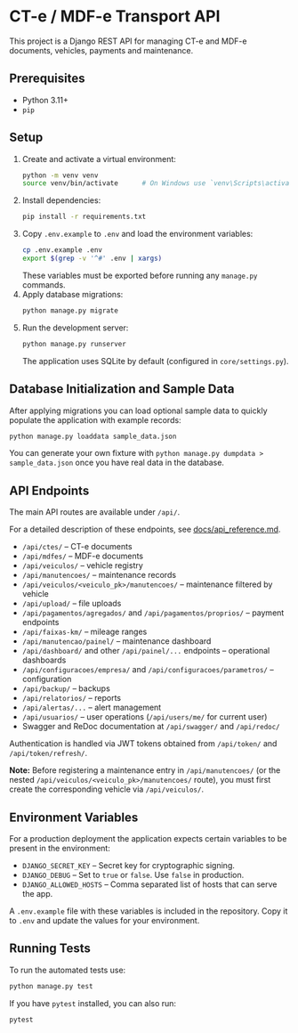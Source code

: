 # CT-e / MDF-e Transport API

This project is a Django REST API for managing CT-e and MDF-e documents, vehicles, payments and maintenance.

## Prerequisites

- Python 3.11+
- `pip`

## Setup

1. Create and activate a virtual environment:
   ```bash
   python -m venv venv
   source venv/bin/activate      # On Windows use `venv\Scripts\activate`
   ```
2. Install dependencies:
   ```bash
   pip install -r requirements.txt
   ```
3. Copy `.env.example` to `.env` and load the environment variables:
   ```bash
   cp .env.example .env
   export $(grep -v '^#' .env | xargs)
   ```
   These variables must be exported before running any `manage.py` commands.
4. Apply database migrations:
   ```bash
   python manage.py migrate
   ```
5. Run the development server:
   ```bash
   python manage.py runserver
   ```
   The application uses SQLite by default (configured in `core/settings.py`).

## Database Initialization and Sample Data

After applying migrations you can load optional sample data to quickly populate
the application with example records:

```bash
python manage.py loaddata sample_data.json
```

You can generate your own fixture with `python manage.py dumpdata > sample_data.json`
once you have real data in the database.

## API Endpoints

The main API routes are available under `/api/`.

For a detailed description of these endpoints, see [docs/api_reference.md](docs/api_reference.md).

- `/api/ctes/` – CT-e documents
- `/api/mdfes/` – MDF-e documents
- `/api/veiculos/` – vehicle registry
- `/api/manutencoes/` – maintenance records
- `/api/veiculos/<veiculo_pk>/manutencoes/` – maintenance filtered by vehicle
- `/api/upload/` – file uploads
- `/api/pagamentos/agregados/` and `/api/pagamentos/proprios/` – payment endpoints
- `/api/faixas-km/` – mileage ranges
- `/api/manutencao/painel/` – maintenance dashboard
- `/api/dashboard/` and other `/api/painel/...` endpoints – operational dashboards
- `/api/configuracoes/empresa/` and `/api/configuracoes/parametros/` – configuration
- `/api/backup/` – backups
- `/api/relatorios/` – reports
- `/api/alertas/...` – alert management
- `/api/usuarios/` – user operations (`/api/users/me/` for current user)
- Swagger and ReDoc documentation at `/api/swagger/` and `/api/redoc/`

Authentication is handled via JWT tokens obtained from `/api/token/` and `/api/token/refresh/`.

**Note:** Before registering a maintenance entry in `/api/manutencoes/` (or the nested `/api/veiculos/<veiculo_pk>/manutencoes/` route), you must first create the corresponding vehicle via `/api/veiculos/`.

## Environment Variables

For a production deployment the application expects certain variables to be present in the environment:

- `DJANGO_SECRET_KEY` – Secret key for cryptographic signing.
- `DJANGO_DEBUG` – Set to `true` or `false`. Use `false` in production.
- `DJANGO_ALLOWED_HOSTS` – Comma separated list of hosts that can serve the app.

A `.env.example` file with these variables is included in the repository. Copy it
to `.env` and update the values for your environment.

## Running Tests

To run the automated tests use:

```bash
python manage.py test
```

If you have `pytest` installed, you can also run:

```bash
pytest
```
